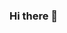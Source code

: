 ### Hi there 👋

<!--
My name is Alexander, I'm a beginner developer

Currently I am actively studying new platforms, frameworks and libraries

I have a higher education as a software engineer in the field of 09.03.01 Informatics and Computer Science, received it at the Federal State Budgetary Educational Institution of Higher Education National Research University Moscow Power Engineering Institute

For six months he worked as a software engineer at the Energomera JSC enterprise, optimizing the testing process in production. Developed automated tests in C#, worked with unit tests

I'm currently looking for a job


Меня зовут Александр, я начинающий разработчик

В данный момент занимаюсь активным изучением новых платформ, фреймворков и библиотек

Имею высшее образование инженера-программиста по направлению 09.03.01 Информатика и вычислительная техника, получил его в ФГБОУ ВО НИУ МЭИ

На протяжении полугода работал инженером-программистом на предприятии АО "Энергомера", занимался оптимизацией процесса тестирования на производстве. Разрабатывал автоматизированные тесты на языке c#, работал с unit-тестами

В данный момент нахожусь в поиске работы


-->
